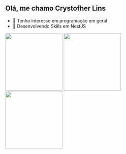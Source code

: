  ## Olá, me chamo Crystofher Lins
- 👀 Tenho interesse em programação em geral
- 🌱 Desenvolvendo Skills em NestJS

 <div>
  <a href="https://github.com/Cryslash">
  <img height="180em" src="https://github-readme-stats.vercel.app/api?username=Cryslash&show_icons=true&theme=onedark&include_all_commits=true&count_private=true"/>
  <img height="180em" src="https://github-readme-stats.vercel.app/api/top-langs/?username=Cryslash&layout=compact&langs_count=7&theme=onedark"/>
  <img height="180em" src="https://streak-stats.demolab.com?user=Cryslash&theme=onedark&hide_border=false"/>

</div>

